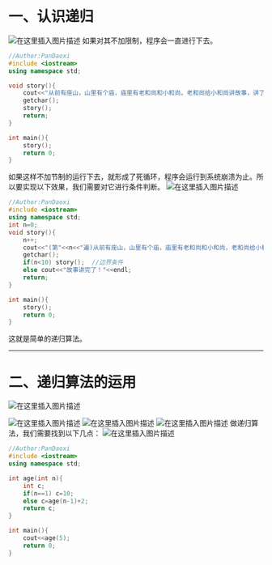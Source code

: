 # 一、认识递归
![在这里插入图片描述](https://pic.2ge.org/cdn/?url=https://img-blog.csdnimg.cn/img_convert/4abe2f7a2f75ca56a1336d8b5f48e6b2.png)
如果对其不加限制，程序会一直进行下去。
```cpp
//Author:PanDaoxi
#include <iostream> 
using namespace std;

void story(){
	cout<<"从前有座山，山里有个庙，庙里有老和尚和小和尚，老和尚给小和尚讲故事，讲了什么呢？";
	getchar();
	story();
	return;
}

int main(){
	story();
	return 0;
}
```
如果这样不加节制的运行下去，就形成了死循环，程序会运行到系统崩溃为止。所以要实现以下效果，我们需要对它进行条件判断。
![在这里插入图片描述](https://pic.2ge.org/cdn/?url=https://img-blog.csdnimg.cn/img_convert/8e7f51f0892272c4614b5d84b2fe2110.png)

```cpp
//Author:PanDaoxi
#include <iostream> 
using namespace std;
int n=0;
void story(){
	n++;
	cout<<"(第"<<n<<"遍)从前有座山，山里有个庙，庙里有老和尚和小和尚，老和尚给小和尚讲故事，讲了什么呢？";
	getchar();
	if(n<10) story();  //边界条件
	else cout<<"故事讲完了！"<<endl;
	return;
}

int main(){
	story();
	return 0;
}
```
这就是简单的递归算法。

<hr>

# 二、递归算法的运用
![在这里插入图片描述](https://pic.2ge.org/cdn/?url=https://img-blog.csdnimg.cn/img_convert/83b34ca514009df3ab85386e378f0fc6.png)

![在这里插入图片描述](https://pic.2ge.org/cdn/?url=https://img-blog.csdnimg.cn/img_convert/21955f21fc8ed849bf400bc6f411aa5b.png)
![在这里插入图片描述](https://pic.2ge.org/cdn/?url=https://img-blog.csdnimg.cn/img_convert/05c5d91e280242d4c7f22e7c99eae343.png)
![在这里插入图片描述](https://pic.2ge.org/cdn/?url=https://img-blog.csdnimg.cn/img_convert/a6386a319505350023d733fc4bcbaa06.png)
做递归算法，我们需要找到以下几点：
![在这里插入图片描述](https://pic.2ge.org/cdn/?url=https://img-blog.csdnimg.cn/img_convert/3e9ce8926568c3fb57e5a3bd99ca1d74.png)

```cpp
//Author:PanDaoxi
#include <iostream>
using namespace std;

int age(int n){
	int c;
	if(n==1) c=10;
	else c=age(n-1)+2;
	return c;
}

int main(){
	cout<<age(5);
	return 0;
} 
```

